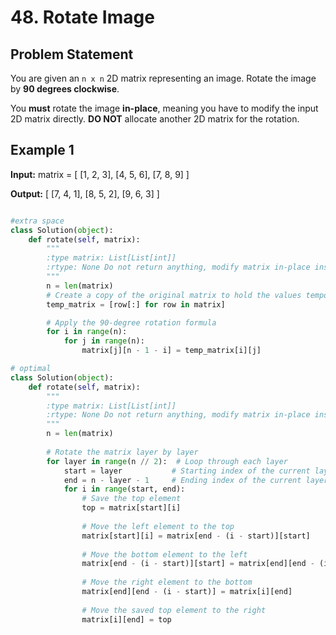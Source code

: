 # 48. Rotate Image

## Problem Statement

You are given an `n x n` 2D matrix representing an image. Rotate the image by **90 degrees clockwise**.

You **must** rotate the image **in-place**, meaning you have to modify the input 2D matrix directly. **DO NOT** allocate another 2D matrix for the rotation.

## Example 1

**Input:**
matrix = [ [1, 2, 3], [4, 5, 6], [7, 8, 9] ]

**Output:**
[ [7, 4, 1], [8, 5, 2], [9, 6, 3] ]

```python

#extra space
class Solution(object):
    def rotate(self, matrix):
        """
        :type matrix: List[List[int]]
        :rtype: None Do not return anything, modify matrix in-place instead.
        """
        n = len(matrix)
        # Create a copy of the original matrix to hold the values temporarily
        temp_matrix = [row[:] for row in matrix]

        # Apply the 90-degree rotation formula
        for i in range(n):
            for j in range(n):
                matrix[j][n - 1 - i] = temp_matrix[i][j]

# optimal
class Solution(object):
    def rotate(self, matrix):
        """
        :type matrix: List[List[int]]
        :rtype: None Do not return anything, modify matrix in-place instead.
        """
        n = len(matrix)
        
        # Rotate the matrix layer by layer
        for layer in range(n // 2):  # Loop through each layer
            start = layer           # Starting index of the current layer
            end = n - layer - 1     # Ending index of the current layer
            for i in range(start, end):
                # Save the top element
                top = matrix[start][i]
                
                # Move the left element to the top
                matrix[start][i] = matrix[end - (i - start)][start]
                
                # Move the bottom element to the left
                matrix[end - (i - start)][start] = matrix[end][end - (i - start)]
                
                # Move the right element to the bottom
                matrix[end][end - (i - start)] = matrix[i][end]
                
                # Move the saved top element to the right
                matrix[i][end] = top


